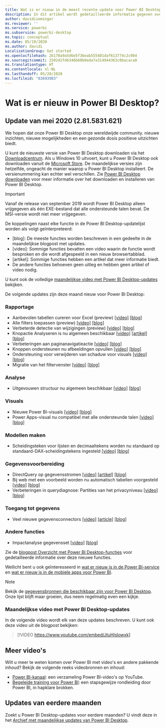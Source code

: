 ```yaml
---
title: Wat is er nieuw in de meest recente update voor Power BI Desktop
description: In dit artikel wordt gedetailleerde informatie gegeven over de meest recente maandelijkse update voor Power BI Desktop.
author: davidiseminger
ms.reviewer: ''
ms.service: powerbi
ms.subservice: powerbi-desktop
ms.topic: conceptual
ms.date: 05/19/2020
ms.author: davidi
LocalizationGroup: Get started
ms.openlocfilehash: 2b170a9a5d6e5f36eab555401daf613774c2c984
ms.sourcegitcommit: 250242fd6346b60b0eda7a314944363c0bacaca8
ms.translationtype: HT
ms.contentlocale: nl-NL
ms.lasthandoff: 05/20/2020
ms.locfileid: "83693983"
---
```

# <a name="whats-new-in-power-bi-desktop"></a>Wat is er nieuw in Power BI Desktop?

## <a name="may-2020-update-2815831621"></a>Update van mei 2020 (2.81.5831.621)

We hopen dat onze Power BI Desktop onze wereldwijde community. nieuwe inzichten, nieuwe mogelijkheden en een gezonde dosis positieve uitzichten biedt. 

U kunt de nieuwste versie van Power BI Desktop downloaden via het [Downloadcentrum](https://www.microsoft.com/download/details.aspx?id=58494). Als u Windows 10 uitvoert, kunt u Power BI Desktop ook downloaden vanuit de [Microsoft Store](https://aka.ms/pbidesktopstore). De maandelijkse versies zijn hetzelfde, ongeacht de manier waarop u Power BI Desktop installeert. De versienummering kan echter wel verschillen. Zie [Power BI Desktop downloaden](desktop-get-the-desktop.md) voor meer informatie over het downloaden en installeren van Power BI Desktop. 

> [!IMPORTANT]
> Vanaf de release van september 2019 wordt Power BI Desktop alleen vrijgegeven als één EXE-bestand dat alle ondersteunde talen bevat. De MSI-versie wordt niet meer vrijgegeven.


De koppelingen naast elke functie in de Power BI Desktop-updatelijst worden als volgt geïnterpreteerd:

* \[blog\]: De meeste functies worden beschreven in een gedeelte in de maandelijkse blogpost met updates.
* \[video\]: Sommige functies bevatten een video waarin de functie wordt besproken en die wordt afgespeeld in een nieuw browsertabblad.
* \[artikel\]: Sommige functies hebben een artikel dat meer informatie biedt.
* De andere functies behoeven geen uitleg en hebben geen artikel of video nodig.

U kunt ook de volledige [maandelijkse video met Power BI Desktop-updates](#power-bi-desktop-monthly-update-video) bekijken.

De volgende updates zijn deze maand nieuw voor Power BI Desktop:


### <a name="reporting"></a>Rapportage
* Aanbevolen tabellen cureren voor Excel (preview) [[video]](https://youtu.be/JtuHIslowxk?t=20) [[blog]](https://powerbi.microsoft.com/blog/power-bi-desktop-may-2020-feature-summary/#_Excel) 
* Alle filters toepassen (preview) [[video]](https://youtu.be/JtuHIslowxk?t=193) [[blog]](https://powerbi.microsoft.com/blog/power-bi-desktop-may-2020-feature-summary/#_Apply_all) 
* Verbeterde detectie van wijzigingen (preview) [[video]](https://youtu.be/JtuHIslowxk?t=475) [[blog]](https://powerbi.microsoft.com/blog/power-bi-desktop-may-2020-feature-summary/#_CDM) 
* Knopactie Analyseren is nu algemeen beschikbaar [[video]](https://youtu.be/JtuHIslowxk?t=626) [[artikel]](../create-reports/desktop-drill-through-buttons.md) [[blog]](https://powerbi.microsoft.com/blog/power-bi-desktop-may-2020-feature-summary/#_Drill_through) 
* Verbeteringen aan paginanavigatieactie [[video]](https://youtu.be/JtuHIslowxk?t=1143) [[blog]](https://powerbi.microsoft.com/blog/power-bi-desktop-may-2020-feature-summary/#_page_nav) 
* Knoppen ondersteunen nu afbeeldingen opvullen [[video]](https://youtu.be/JtuHIslowxk?t=1465) [[blog]](https://powerbi.microsoft.com/blog/power-bi-desktop-may-2020-feature-summary/#_fill_images) 
* Ondersteuning voor verwijderen van schaduw voor visuals [[video]](https://youtu.be/JtuHIslowxk?t=1561)  [[blog]](https://powerbi.microsoft.com/blog/power-bi-desktop-may-2020-feature-summary/#_shadow) 
* Migratie van het filtervenster [[video]](https://youtu.be/JtuHIslowxk?t=1688) [[blog]](https://powerbi.microsoft.com/blog/power-bi-desktop-may-2020-feature-summary/#_migration) 

### <a name="analytics"></a>Analyse
* Uitgevouwen structuur nu algemeen beschikbaar [[video]](https://youtu.be/JtuHIslowxk?t=1701) [[blog]](https://powerbi.microsoft.com/blog/power-bi-desktop-may-2020-feature-summary/#_Decomp_tree) 


### <a name="visuals"></a>Visuals
* Nieuwe Power BI-visuals [[video]](https://youtu.be/JtuHIslowxk?t=1840)  [[blog]](https://powerbi.microsoft.com/blog/power-bi-desktop-may-2020-feature-summary/#_Visualizations)
* Power Apps-visual nu compatibel met alle ondersteunde talen [[video]](https://youtu.be/JtuHIslowxk?t=1861) [[blog]](https://powerbi.microsoft.com/blog/power-bi-desktop-may-2020-feature-summary/#_lang)

### <a name="modeling"></a>Modellen maken
* Scheidingsteken voor lijsten en decimaaltekens worden nu standaard op standaard-DAX-scheidingstekens ingesteld [[video]](https://youtu.be/JtuHIslowxk?t=1869) [[blog]](https://powerbi.microsoft.com/blog/power-bi-desktop-may-2020-feature-summary/#_List_separator)


### <a name="data-preparation"></a>Gegevensvoorbereiding
* DirectQuery op gegevensstromen [[video]](https://youtu.be/JtuHIslowxk?t=1883) [[artikel]](../transform-model/service-dataflows-directquery.md) [[blog]](https://powerbi.microsoft.com/blog/power-bi-desktop-may-2020-feature-summary/#_DQ_Dataflows) 
* Bij web met een voorbeeld worden nu automatisch tabellen voorgesteld [[video]](https://youtu.be/JtuHIslowxk?t=1916) [[blog]](https://powerbi.microsoft.com/blog/power-bi-desktop-may-2020-feature-summary/#_Web_by_example) 
* Verbeteringen in querydiagnose: Partities van het privacyniveau [[video]](https://youtu.be/JtuHIslowxk?t=1931) [[blog]](https://powerbi.microsoft.com/blog/power-bi-desktop-may-2020-feature-summary/#_Query_Diag) 


### <a name="data-connectivity"></a>Toegang tot gegevens
* Veel nieuwe gegevensconnectors [[video]](https://youtu.be/JtuHIslowxk?t=1948) [[article]](../connect-data/desktop-data-sources.md) [[blog]](https://powerbi.microsoft.com/blog/power-bi-desktop-may-2020-feature-summary/#_Data_connectivity) 



### <a name="other-features"></a>Andere functies
* Impactanalyse gegevensset [[video]](https://youtu.be/JtuHIslowxk?t=1964) [[blog]](https://powerbi.microsoft.com/blog/power-bi-desktop-may-2020-feature-summary/#_Impact) 


Zie de [blogpost Overzicht met Power BI Desktop-functies](https://powerbi.microsoft.com/blog/power-bi-desktop-may-2020-feature-summary/) voor gedetailleerde informatie over deze nieuwe functies.

Wellicht bent u ook geïnteresseerd in [wat er nieuw is in de Power BI-service](service-whats-new.md) en [wat er nieuw is in de mobiele apps voor Power BI](../consumer/mobile/mobile-whats-new-in-the-mobile-apps.md).

> [!NOTE]
> Bekijk de [gegevensbronnen die beschikbaar zijn voor Power BI Desktop](../connect-data/desktop-data-sources.md). Onze lijst blijft maar groeien, dus neem regelmatig even een kijkje.


### <a name="power-bi-desktop-monthly-update-video"></a>Maandelijkse video met Power BI Desktop-updates
In de volgende video wordt elk van deze updates beschreven. U kunt ook deze video uit de blogpost bekijken:

> [!VIDEO https://www.youtube.com/embed/JtuHIslowxk]

## <a name="more-videos"></a>Meer video's

Wilt u meer te weten komen over Power BI met video's en andere pakkende inhoud? Bekijk de volgende reeks videobronnen en inhoud:

-   [Power BI-kanaal](https://www.youtube.com/user/mspowerbi): een verzameling Power BI-video's op YouTube.
-   [Begeleide training voor Power BI](https://powerbi.microsoft.com/guided-learning/): een stapsgewijze rondleiding door Power BI, in hapklare brokken.

## <a name="updates-for-previous-months"></a>Updates van eerdere maanden

Zoekt u Power BI Desktop-updates voor eerdere maanden? U vindt deze in het [Archief met maandelijkse updates van Power BI Desktop](desktop-latest-update-archive.md).
